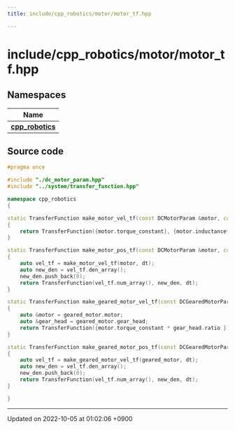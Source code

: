 ```yaml
---
title: include/cpp_robotics/motor/motor_tf.hpp

---
```


# include/cpp_robotics/motor/motor_tf.hpp



## Namespaces

| Name           |
| -------------- |
| **[cpp_robotics](/cpp_robotics/doxybook/Namespaces/namespacecpp__robotics/)**  |




## Source code

```cpp
#pragma once

#include "./dc_motor_param.hpp"
#include "../system/transfer_function.hpp"

namespace cpp_robotics
{

static TransferFunction make_motor_vel_tf(const DCMotorParam &motor, const double dt)
{
    return TransferFunction({motor.torque_constant}, {motor.inductance*motor.rotor_inertia, motor.resistance*motor.rotor_inertia, motor.torque_constant*motor.back_emf_constance}, dt);
}

static TransferFunction make_motor_pos_tf(const DCMotorParam &motor, const double dt)
{
    auto vel_tf = make_motor_vel_tf(motor, dt);
    auto new_den = vel_tf.den_array();
    new_den.push_back(0);
    return TransferFunction(vel_tf.num_array(), new_den, dt);
}

static TransferFunction make_geared_motor_vel_tf(const DCGearedMotorParam &geared_motor, const double dt)
{
    auto &motor = geared_motor.motor;
    auto &gear_head = geared_motor.gear_head;
    return TransferFunction({motor.torque_constant * gear_head.ratio }, {motor.inductance*motor.rotor_inertia, motor.resistance*motor.rotor_inertia, motor.torque_constant*motor.back_emf_constance}, dt);
}

static TransferFunction make_geared_motor_pos_tf(const DCGearedMotorParam &geared_motor, const double dt)
{
    auto vel_tf = make_geared_motor_vel_tf(geared_motor, dt);
    auto new_den = vel_tf.den_array();
    new_den.push_back(0);
    return TransferFunction(vel_tf.num_array(), new_den, dt);
}

}
```


-------------------------------

Updated on 2022-10-05 at 01:02:06 +0900

